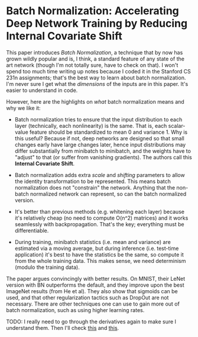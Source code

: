 # Batch Normalization: Accelerating Deep Network Training by Reducing Internal Covariate Shift

This paper introduces *Batch Normalization*, a technique that by now has grown
wildly popular and is, I think, a standard feature of any state of the art
network (though I'm not totally sure, have to check on that). I won't spend too
much time writing up notes because I coded it in the Stanford CS 231n
assignments; that's the best way to learn about batch normalization. I'm never
sure I get what the *dimensions* of the inputs are in this paper. It's easier to
understand in code.

However, here are the highlights on *what* batch normalization means and why we
like it:

- Batch normalization tries to ensure that the input distribution to each layer
  (technically, each nonlinearity) is the same. That is, each scalar-value
  feature should be standardized to mean 0 and variance 1. Why is this useful?
  Because if not, deep networks are designed so that small changes early have
  large changes later, hence input distributions may differ substantially from
  minibatch to minibatch, and the weights have to "adjust" to that (or suffer
  from vanishing gradients). The authors call this **Internal Covariate Shift**.

- Batch normalization adds extra *scale* and *shifting* parameters to allow the
  identity transformation to be represented. This means batch normalization does
  not "constrain" the network. Anything that the non-batch normalized network
  can represent, so can the batch normalized version.

- It's better than previous methods (e.g. whitening each layer) because it's
  relatively cheap (no need to compute O(n^2) matrices) and it works seamlessly
  with backpropagation. That's the key; everything must be differentiable.

- During training, minibatch statistics (i.e. mean and variance) are estimated
  via a moving average, but during inference (i.e. test-time application) it's
  best to have the statistics be the same, so compute it from the whole training
  data. This makes sense, we need determinism (modulo the training data).

The paper argues convincingly with better results. On MNIST, their LeNet version
with BN outperforms the default, and they improve upon the best ImageNet
results (from He et al). They also show that sigmoids can be used, and that
other regularization tactics such as DropOut are not necessary. There are other
techniques one can use to gain more out of batch normalization, such as using
higher learning rates.

TODO: I really need to go through the derivatives again to make sure I
understand them.  Then I'll check [this][1] and [this][2].

[1]:https://kratzert.github.io/2016/02/12/understanding-the-gradient-flow-through-the-batch-normalization-layer.html
[2]:https://kevinzakka.github.io/2016/09/14/batch_normalization/
